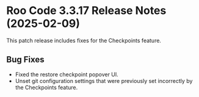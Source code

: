 # Roo Code 3.3.17 Release Notes (2025-02-09)

This patch release includes fixes for the Checkpoints feature.

## Bug Fixes

*   Fixed the restore checkpoint popover UI.
*   Unset git configuration settings that were previously set incorrectly by the Checkpoints feature.